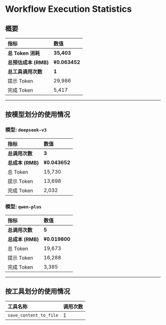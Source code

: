 # Workflow Execution Statistics

## 概要

| 指标 | 数值 |
| :--- | :--- |
| **总 Token 消耗** | **35,403** |
| **总预估成本 (RMB)** | **¥0.063452** |
| **总工具调用次数** | **1** |
| 提示 Token | 29,986 |
| 完成 Token | 5,417 |

---

## 按模型划分的使用情况


### 模型: `deepseek-v3`

| 指标 | 数值 |
| :--- | :--- |
| **总调用次数** | **3** |
| **总成本 (RMB)** | **¥0.043652** |
| 总 Token | 15,730 |
| 提示 Token | 13,698 |
| 完成 Token | 2,032 |

### 模型: `qwen-plus`

| 指标 | 数值 |
| :--- | :--- |
| **总调用次数** | **5** |
| **总成本 (RMB)** | **¥0.019800** |
| 总 Token | 19,673 |
| 提示 Token | 16,288 |
| 完成 Token | 3,385 |

---

## 按工具划分的使用情况

| 工具名称 | 调用次数 |
| :--- | :--- |
| `save_content_to_file` | 1 |
